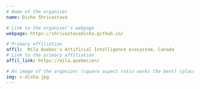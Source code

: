 ```yaml
---
# Name of the organizer
name: Disha Shrivastava

# Link to the organizer's webpage
webpage: https://shrivastavadisha.github.io/

# Primary affiliation
affil:  Mila Quebec's Artificial Intelligence ecosystem, Canada
# Link to the primary affiliation
affil_link: https://mila.quebec/en/

# An image of the organizer (square aspect ratio works the best) (place in the `assets/img/organizers` directory)
img: c-disha.jpg
---
```

